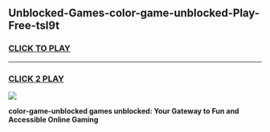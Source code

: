 
## Unblocked-Games-color-game-unblocked-Play-Free-tsl9t
<h3>
<a href="https://premium76.site?title=color-game-unblocked&ref=18A">CLICK TO PLAY</a></h3>
<hr>

<h3>
<a href="https://premium76.site?title=color-game-unblocked&ref=18A">CLICK 2 PLAY</a>
  
</h3>

<a href="https://premium76.site?title=color-game-unblocked&ref=18A"><img src="https://clearcache.store/games.png"></a>


**color-game-unblocked games unblocked: Your Gateway to Fun and Accessible Online Gaming**
